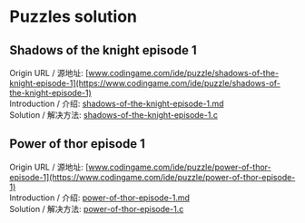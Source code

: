 # Puzzles solution

## Shadows of the knight episode 1
Origin URL / 源地址: [www.codingame.com/ide/puzzle/shadows-of-the-knight-episode-1](https://www.codingame.com/ide/puzzle/shadows-of-the-knight-episode-1)  
Introduction / 介绍: [shadows-of-the-knight-episode-1.md](./shadows-of-the-knight-episode-1.md)  
Solution / 解决方法: [shadows-of-the-knight-episode-1.c](./shadows-of-the-knight-episode-1.c)  

## Power of thor episode 1
Origin URL / 源地址: [www.codingame.com/ide/puzzle/power-of-thor-episode-1](https://www.codingame.com/ide/puzzle/power-of-thor-episode-1)  
Introduction / 介绍: [power-of-thor-episode-1.md](./power-of-thor-episode-1.md)  
Solution / 解决方法: [power-of-thor-episode-1.c](./power-of-thor-episode-1.c)

